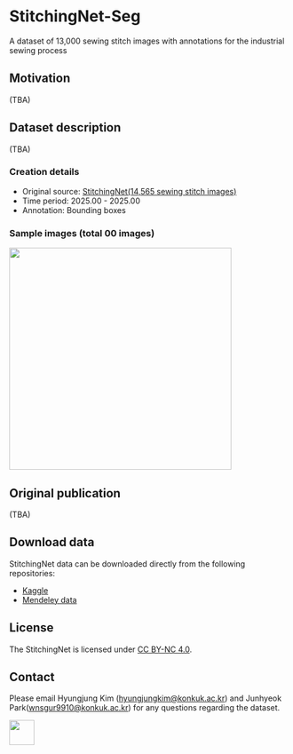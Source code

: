 # StitchingNet-Seg
A dataset of 13,000 sewing stitch images with annotations for the industrial sewing process

## Motivation
(TBA)

## Dataset description
(TBA)

### Creation details
- Original source: [StitchingNet(14,565 sewing stitch images)](https://github.com/hyungjungkim/StitchingNet)
- Time period: 2025.00 - 2025.00
- Annotation: Bounding boxes

### Sample images (total 00 images)
<img src="images/dataset-samples.png" height="400"/>

## Original publication
(TBA)

## Download data
StitchingNet data can be downloaded directly from the following repositories:
- [Kaggle](https://www.kaggle.com/datasets/hyungjung/stitchingnet-seg)
- [Mendeley data](https://data.mendeley.com/datasets/6tdthsjgfc/1)

## License
The StitchingNet is licensed under [CC BY-NC 4.0](https://creativecommons.org/licenses/by-nc/4.0/). 

## Contact
Please email Hyungjung Kim (hyungjungkim@konkuk.ac.kr) and Junhyeok Park(wnsgur9910@konkuk.ac.kr) for any questions regarding the dataset.

<img src="images/konkuk_university.jpg" height="45"/>
